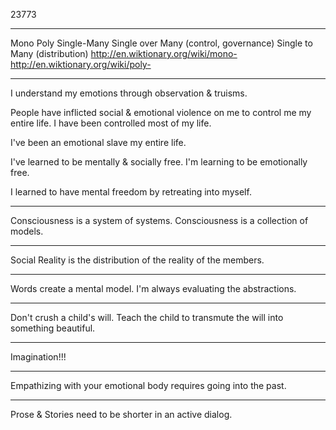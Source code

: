 23773

---

Mono Poly
Single-Many
Single over Many (control, governance)
Single to Many (distribution)
<a href="http://en.wiktionary.org/wiki/mono-" target="_blank">http://en.wiktionary.org/wiki/mono-</a>
<a href="http://en.wiktionary.org/wiki/poly-" target="_blank">http://en.wiktionary.org/wiki/poly-</a>

---

I understand my emotions through observation & truisms.

People have inflicted social & emotional violence on me to control me my entire life.
I have been controlled most of my life.

I've been an emotional slave my entire life.

I've learned to be mentally & socially free. I'm learning to be emotionally free.

I learned to have mental freedom by retreating into myself.

---

Consciousness is a system of systems.
Consciousness is a collection of models.

---

Social Reality is the distribution of the reality of the members.

---

Words create a mental model. I'm always evaluating the abstractions.

---

Don't crush a child's will. Teach the child to transmute the will into something beautiful.

---

Imagination!!!

---

Empathizing with your emotional body requires going into the past.

---

Prose & Stories need to be shorter in an active dialog.